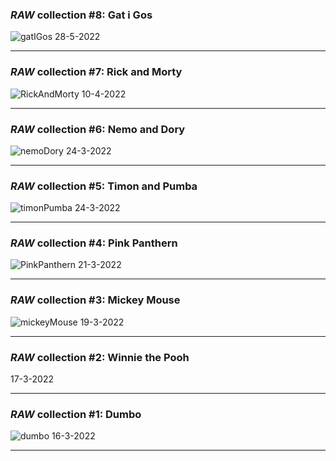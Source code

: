 ### *RAW* collection #8: Gat i Gos

![gatIGos](../images/gat-i-gos.png)
28-5-2022

---

### *RAW* collection #7: Rick and Morty

![RickAndMorty](../images/rick&morty.png)
10-4-2022

---

### *RAW* collection #6: Nemo and Dory

![nemoDory](../images/nemo-dory-darkblue.png)
24-3-2022

---

### *RAW* collection #5: Timon and Pumba

![timonPumba](../images/timon-pumba.png)
24-3-2022

---

### *RAW* collection #4: Pink Panthern

![PinkPanthern](../images/pinkPanthern.png)
21-3-2022

---

### *RAW* collection #3: Mickey Mouse

![mickeyMouse](../images/mickey.png)
19-3-2022

---

### *RAW* collection #2: Winnie the Pooh

<!-- ![RickAndMorty](../images/rick&morty.png)     -->
17-3-2022

---

### *RAW* collection #1: Dumbo

![dumbo](../images/dumbo.png)
16-3-2022

---
